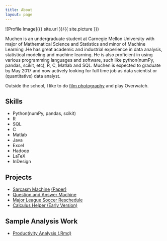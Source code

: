 ```yaml
---
title: About
layout: page
---
```

![Profile Image]({{ site.url }}/{{ site.picture }})

<p>
Muchen is an undergraduate student at Carnegie Mellon University with major of Mathematical Science and Statistics and minor of Machine Learning .He has great academic and industrial experience in data analysis, statistical modeling and machine learning. He is also proficient in using various programming languages and software, such like python(numPy, pandas, scikit, etc), R, C, Matlab and SQL.
Muchen is expected to graduate by May 2017 and now actively looking for full time job as data scientist or (quantitative) data analyst.
</p>

<p>
Outside the school, I like to do  <a href="https://www.flickr.com/photos/muchen_nb/">film photography</a> and play Overwatch.
</p>


<h2>Skills</h2>

<ul class="skill-list">
	<li>Python(numPy, pandas, scikit)</li>
	<li>R </li>
	<li>SQL </li>
	<li>C </li>
	<li>Matlab </li>
	<li>Java </li>
	<li>Excel </li>
	<li>Hadoop </li>
	<li>LaTeX</li>
	<li>InDesign</li>
</ul>

<h2>Projects</h2>

<ul>
	<li><a href="https://github.com/ricsonc/sarcasm_machine">Sarcasm Machine</a>  <a href="https://github.com/ricsoncheng/sarcasm_machine/blob/master/writeup.pdf">(Paper)</a></li>
	<li><a href="https://youtu.be/xTR0UbwScgg">Question and Answer Machine</a></li>
	<li><a href="https://van950105.github.io/assets/works/Group5_FinalProject.pdf">Major League Soccer Reschedule</a></li>
	<li><a href="https://youtu.be/9HAHiikM3z4">Calculus Helper (Early Version)</a></li>	
</ul>

<h2>Sample Analysis Work</h2>
<ul>
	<li><a href="https://van950105.github.io/assets/works/final.pdf">Productivity Analysis  </a><a href="https://van950105.github.io/assets/works/final.Rmd">(.Rmd)</a> </li>
</ul>
